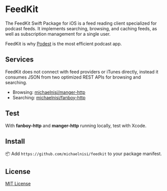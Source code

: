 # FeedKit

The FeedKit Swift Package for iOS is a feed reading client specialized for podcast feeds. It implements searching, browsing, and caching feeds, as well as subscription management for a single user.

FeedKit is why [Podest](https://github.com/michaelnisi/podest) is the most efficient podcast app.

## Services

FeedKit does not connect with feed providers or iTunes directly, instead it consumes JSON from two optimized REST APIs for browsing and searching.

- Browsing: [michaelnisi/manger-http](https://github.com/michaelnisi/manger-http)
- Searching:  [michaelnisi/fanboy-http](https://github.com/michaelnisi/fanboy-http)

## Test

With **fanboy-http** and **manger-http** running locally, test with Xcode.

## Install

📦 Add `https://github.com/michaelnisi/feedkit`  to your package manifest.

## License

[MIT License](https://github.com/michaelnisi/feedkit/blob/master/LICENSE)

